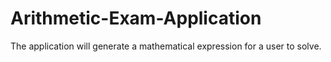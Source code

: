 # Arithmetic-Exam-Application
The application will generate a mathematical expression for a user to solve.
